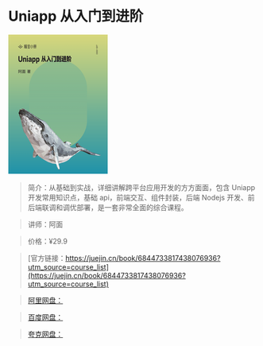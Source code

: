 # Uniapp 从入门到进阶

![img](../../assets/170e7beafa4229ba~tplv-t2oaga2asx-no-mark_280_280_200_280.png)

> 简介：从基础到实战，详细讲解跨平台应用开发的方方面面，包含 Uniapp 开发常用知识点，基础 api，前端交互、组件封装，后端 Nodejs 开发、前后端联调和调优部署，是一套非常全面的综合课程。

> 讲师：阿面

> 价格：¥29.9

> [官方链接：https://juejin.cn/book/6844733817438076936?utm_source=course_list](https://juejin.cn/book/6844733817438076936?utm_source=course_list)

> [阿里网盘：]()

> [百度网盘：]()

> [夸克网盘：]()

